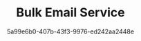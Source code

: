 ---
id: c73k5d9qg
blueprint: feature
title: 'Bulk Email Service'
author: 5a99e6b0-407b-43f3-9976-ed242aa2448e
template: home
updated_by: 5a99e6b0-407b-43f3-9976-ed242aa2448e
updated_at: 1744285361
sections:
  -
    id: m98m0ur4
    title: 'The Ultimate Bulk Email Service for Your Business'
    hero_subtitle: 'Effortlessly send bulk emails with our intuitive platform designed to maximize engagement and deliverability. Experience seamless email marketing with SendX.'
    button_text: 'Try for free'
    button_link: 'https://app.sendx.io'
    type: hero
    enabled: true
    hero_title: 'The Ultimate Bulk Email Service for Your Business'
  -
    id: m98momdw
    feature_title: 'Powerful Bulk Email Features'
    feature_subtitle: 'Create, manage, and send bulk emails with ease using our advanced features tailored for high engagement.'
    feature_link: 'https://sendx.io'
    feature_image:
      - feature-images/11.jpeg
    type: feature_overview
    enabled: true
    features_title: 'All-in-One Bulk Email Solution'
    feature:
      -
        id: m98n4fa1
        feature_title: 'Drag & Drop Email Builder'
        feature_subtitle: 'Design stunning emails in minutes with our no-code drag and drop editor, perfect for creating bulk emails effortlessly.'
        feature_link: 'https://sendx.io'
        feature_image:
          - feature-images/2.jpeg
      -
        id: m98n4fa2
        feature_title: 'Managed Deliverability'
        feature_subtitle: 'Ensure high inbox placement rates with our managed deliverability services and expert consultation.'
        feature_link: 'https://sendx.io'
        feature_image:
          - feature-images/3.jpeg
      -
        id: m98n4fa3
        feature_title: 'Smart Segmentation'
        feature_subtitle: 'Segment your audience effectively to send targeted bulk emails that resonate with your subscribers.'
        feature_link: 'https://sendx.io'
        feature_image:
          - feature-images/4.jpeg
      -
        id: m98n4fa4
        feature_title: 'Automated Email Journeys'
        feature_subtitle: 'Create automated email sequences to nurture leads and engage customers throughout their journey.'
        feature_link: 'https://sendx.io'
        feature_image:
          - feature-images/5.jpeg
      -
        id: m98n4fa5
        feature_title: 'API Services'
        feature_subtitle: 'Integrate SendX with your existing applications using our robust email API for seamless bulk email management.'
        feature_link: 'https://sendx.io'
        feature_image:
          - feature-images/6.jpeg
      -
        id: m98n4fa6
        feature_title: 'Comprehensive Analytics'
        feature_subtitle: 'Track your email performance with detailed analytics to optimize your campaigns and improve engagement.'
        feature_link: 'https://sendx.io'
        feature_image:
          - feature-images/7.jpeg
  -
    id: m98nmk1y
    feature_detail:
      -
        id: m98nml5u
        feature_title: 'Create Engaging Bulk Emails'
        feature_image: feature-images/2.jpeg
        feature_section_detail:
          -
            id: m98nn37d
            feature_subtitle: 'Pre-made Email Templates'
            feature_subtitle_content: 'Choose from 300+ customizable email templates to kickstart your bulk email campaigns.'
            icon: mail
          -
            id: m98nngrx
            feature_subtitle: 'Responsive Design'
            feature_subtitle_content: 'Ensure your emails look great on any device with our responsive design capabilities.'
            icon: settings
          -
            id: m98nnqh5
            feature_subtitle: 'Personalization'
            feature_subtitle_content: 'Personalize your bulk emails based on user data to increase engagement and conversion rates.'
            icon: users
      -
        id: m99a3k2p
        feature_title: 'Manage Your Contacts Efficiently'
        feature_image: feature-images/3.jpeg
        feature_section_detail:
          -
            id: m99a4j7r
            feature_subtitle: 'Import Contacts Easily'
            feature_subtitle_content: 'Import unlimited contacts from CSV files or sync with your CRM for hassle-free management.'
            icon: users
          -
            id: m99a5l3s
            feature_subtitle: 'Contact Segmentation'
            feature_subtitle_content: 'Segment your contact lists based on behavior and preferences to send more targeted bulk emails.'
            icon: chart
          -
            id: m99a6m8t
            feature_subtitle: 'List Management'
            feature_subtitle_content: 'Maintain unlimited lists and manage your contacts seamlessly with our user-friendly interface.'
            icon: chart
      -
        id: m99b1p4q
        feature_title: 'Optimize Email Deliverability'
        feature_image: feature-images/4.jpeg
        feature_section_detail:
          -
            id: m99b2r9w
            feature_subtitle: 'Email Authentication'
            feature_subtitle_content: 'Get expert support to set up email authentication protocols like DKIM, SPF, and DMARC.'
            icon: shield
          -
            id: m99b3s2e
            feature_subtitle: 'Dedicated IP Addresses'
            feature_subtitle_content: 'Utilize dedicated IP addresses to enhance your email deliverability and reputation.'
            icon: shield
          -
            id: m99b4t7r
            feature_subtitle: 'Domain Warm-up'
            feature_subtitle_content: 'Warm up your sending domain with our expert guidance to improve your email deliverability.'
            icon: chart
      -
        id: m99c1u3t
        feature_title: 'Measure Your Success'
        feature_image: feature-images/5.jpeg
        feature_section_detail:
          -
            id: m99c2v8y
            feature_subtitle: 'Email Analytics'
            feature_subtitle_content: 'Analyze your email campaigns with metrics like open rates, click rates, and conversions.'
            icon: chart
          -
            id: m99c3w1u
            feature_subtitle: 'A/B Testing'
            feature_subtitle_content: 'Test different email elements to optimize your campaigns for better performance.'
            icon: settings
          -
            id: m99c4x6i
            feature_subtitle: 'Export Data'
            feature_subtitle_content: 'Export your campaign data for further analysis or reporting with ease.'
            icon: cloud
    type: feature_detail
    enabled: true
    features_detail_title: 'Comprehensive Features for Effective Bulk Email Marketing'
  -
    id: m98nmk8u
    feature_blogs_title: 'Your Go-To Bulk Email Service'
    feature_blog_card:
      -
        id: m99d2lofp
        feature_blog_image:
          - feature-images/4.jpeg
        feature_blog_title: 'Bulk Email Best Practices'
        feature_blog_content: 'Learn the best practices for sending bulk emails to maximize engagement and deliverability.'
      -
        id: m90d2dsfp
        feature_blog_image:
          - feature-images/1.jpeg
        feature_blog_title: 'How to Segment Your Email List'
        feature_blog_content: 'Discover how to effectively segment your email list for targeted bulk email campaigns.'
      -
        id: m99d2dsap
        feature_blog_image:
          - feature-images/2.jpeg
        feature_blog_title: 'The Importance of Email Authentication'
        feature_blog_content: 'Understand the significance of email authentication for improving deliverability.'
      -
        id: m99d2d2fp
        feature_blog_image:
          - feature-images/3.jpeg
        feature_blog_title: 'Creating Engaging Email Content'
        feature_blog_content: 'Tips for crafting engaging content that resonates with your audience in bulk emails.'
      -
        id: m99d8dsfp
        feature_blog_image:
          - feature-images/6.jpeg
        feature_blog_title: 'Automating Your Email Campaigns'
        feature_blog_content: 'Learn how to automate your bulk email campaigns for better efficiency and engagement.'
      -
        id: m99dgdsfp
        feature_blog_image:
          - feature-images/8.jpeg
        feature_blog_title: 'Analyzing Your Email Performance'
        feature_blog_content: 'Explore how to analyze your email performance to improve future campaigns.'
    type: feature_blogs
    enabled: true
  -
    id: l93k2d8qp
    type: logo_cloud
    enabled: true
    logo_cloud_title: 'Trusted Bulk Email Service for 2025'
    logo_cloud_subtitle: 'Join thousands of satisfied customers worldwide'
    logo_cloud_button_text: 'See Customer Stories'
    logo_cloud_button_link: /customers
    logos:
      -
        id: l21b3x9nd
        logo_icon:
          - feature-images/2.jpeg
      -
        id: d64p7f3ak
        logo_icon:
          - feature-images/5.jpeg
      -
        id: q88z1m7bw
        logo_icon:
          - feature-images/7.jpeg
      -
        id: f13k5v9lz
        logo_icon:
          - feature-images/9.jpeg
      -
        id: w47m8s2kt
        logo_icon:
          - feature-images/11.jpeg
      -
        id: s19y6p4qv
        logo_icon:
          - feature-images/4.jpeg
      -
        id: v56n2a3mx
        logo_icon:
          - feature-images/12.jpeg
      -
        id: j82l4c5zb
        logo_icon:
          - feature-images/6.jpeg
  -
    id: f92l8d2kp
    type: faqs
    enabled: true
    faq_title: 'Frequently Asked Questions'
    faqs:
      -
        id: q11n9b4zx
        faq_ques: 'What is a bulk email service?'
        faq_ans: 'A bulk email service allows businesses to send large volumes of emails to their subscribers efficiently and effectively, ensuring high deliverability and engagement.'
      -
        id: v77k5d3pl
        faq_ques: 'How do I choose a bulk email service?'
        faq_ans: 'When selecting a bulk email service, consider factors like ease of use, deliverability rates, automation features, and customer support — all of which SendX provides.'
      -
        id: p62m7x8dw
        faq_ques: 'What are the benefits of using SendX for bulk emailing?'
        faq_ans: 'SendX offers a user-friendly interface, advanced segmentation, managed deliverability, and comprehensive analytics, making it an ideal choice for bulk emailing.'
      -
        id: w38l2q5bk
        faq_ques: 'Can I automate my bulk email campaigns?'
        faq_ans: 'Yes, SendX allows you to automate your bulk email campaigns, enabling you to nurture leads and engage customers effortlessly.'
      -
        id: y56p9b1vn
        faq_ques: 'How can I improve my email deliverability?'
        faq_ans: 'To improve email deliverability, utilize SendX’s managed deliverability services, authenticate your emails, and maintain a clean contact list.'
---